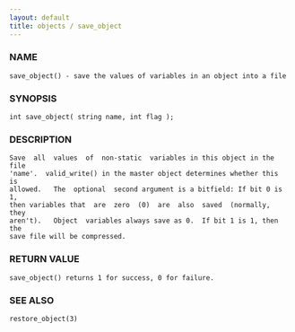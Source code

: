 ```yaml
---
layout: default
title: objects / save_object
---
```






### NAME
    save_object() - save the values of variables in an object into a file


### SYNOPSIS
    int save_object( string name, int flag );


### DESCRIPTION
    Save  all  values  of  non-static  variables in this object in the file
    'name'.  valid_write() in the master object determines whether this  is
    allowed.   The  optional  second argument is a bitfield: If bit 0 is 1,
    then variables that  are  zero  (0)  are  also  saved  (normally,  they
    aren't).   Object  variables always save as 0.  If bit 1 is 1, then the
    save file will be compressed.


### RETURN VALUE
    save_object() returns 1 for success, 0 for failure.


### SEE ALSO
    restore_object(3)



